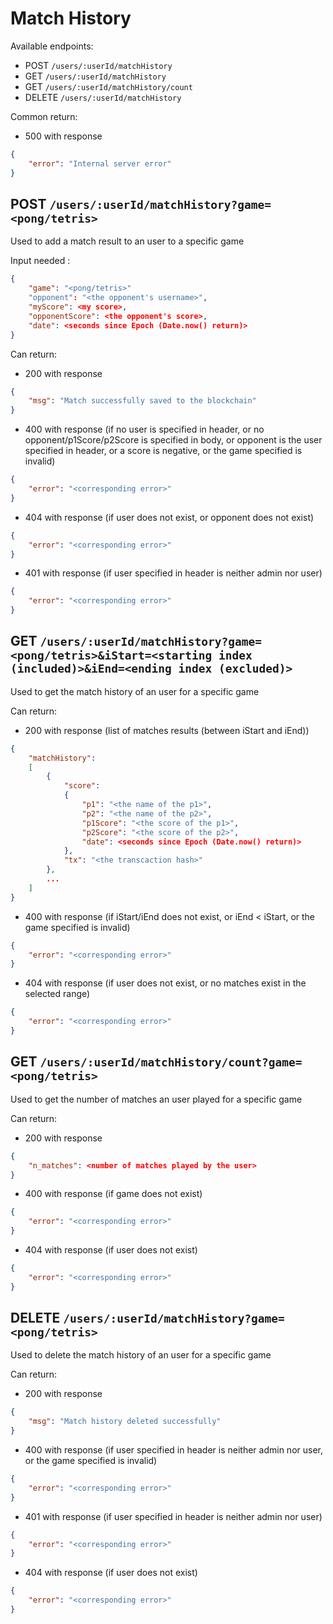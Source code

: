 # Match History

Available endpoints:
- POST `/users/:userId/matchHistory`
- GET `/users/:userId/matchHistory`
- GET `/users/:userId/matchHistory/count`
- DELETE `/users/:userId/matchHistory`

Common return:
- 500 with response 
```json
{
	"error": "Internal server error"
}
```

## POST `/users/:userId/matchHistory?game=<pong/tetris>`

Used to add a match result to an user to a specific game

Input needed :
```json
{
	"game": "<pong/tetris>"
	"opponent": "<the opponent's username>",
	"myScore": <my score>,
	"opponentScore": <the opponent's score>,
	"date": <seconds since Epoch (Date.now() return)>
}
```

Can return:
- 200 with response
```json
{
	"msg": "Match successfully saved to the blockchain"
}
```
- 400 with response (if no user is specified in header, or no opponent/p1Score/p2Score is specified in body, or opponent is the user specified in header, or a score is negative, or the game specified is invalid)
```json
{
	"error": "<corresponding error>"
}
```
- 404 with response (if user does not exist, or opponent does not exist)
```json
{
	"error": "<corresponding error>"
}
```
- 401 with response (if user specified in header is neither admin nor user)
```json
{
	"error": "<corresponding error>"
}
```

## GET `/users/:userId/matchHistory?game=<pong/tetris>&iStart=<starting index (included)>&iEnd=<ending index (excluded)>`

Used to get the match history of an user for a specific game

Can return:
- 200 with response (list of matches results (between iStart and iEnd))
```json
{
	"matchHistory":
	[
		{
			"score":
			{
				"p1": "<the name of the p1>",
				"p2": "<the name of the p2>",
				"p1Score": "<the score of the p1>",
				"p2Score": "<the score of the p2>",
				"date": <seconds since Epoch (Date.now() return)>
			},
			"tx": "<the transcaction hash>"
		},
		...
	]
}
```
- 400 with response (if iStart/iEnd does not exist, or iEnd < iStart, or the game specified is invalid)
```json
{
	"error": "<corresponding error>"
}
```
- 404 with response (if user does not exist, or no matches exist in the selected range)
```json
{
	"error": "<corresponding error>"
}
```

## GET `/users/:userId/matchHistory/count?game=<pong/tetris>`

Used to get the number of matches an user played for a specific game

Can return:
- 200 with response
```json
{
	"n_matches": <number of matches played by the user>
}
```
- 400 with response (if game does not exist)
```json
{
	"error": "<corresponding error>"
}
```
- 404 with response (if user does not exist)
```json
{
	"error": "<corresponding error>"
}
```

## DELETE `/users/:userId/matchHistory?game=<pong/tetris>`

Used to delete the match history of an user for a specific game

Can return:
- 200 with response
```json
{
	"msg": "Match history deleted successfully"
}
```
- 400 with response (if user specified in header is neither admin nor user, or the game specified is invalid)
```json
{
	"error": "<corresponding error>"
}
```
- 401 with response (if user specified in header is neither admin nor user)
```json
{
	"error": "<corresponding error>"
}
```
- 404 with response (if user does not exist)
```json
{
	"error": "<corresponding error>"
}
```
